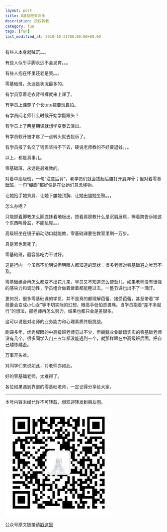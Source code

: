 ```yaml
---
layout: post
title: 0基础班笑点多
description: 授权转载
category: fun
tags: [fun]
last_modified_at: 2018-10-31T00:00:00+00:00
---
```


有些人本身就贼沉。。。

有些人似乎手脚永远不会发育。。。

有些人抱在怀里还老是哭。。。

零基础班，永远是状况最多的。


有学员穿着毛衣背带裤就来上课了。

有学员上课穿了个长tutu裙要玩自拍。

有学员问老师什么时候开始学翻跟头？

有学员上了两星期课就想学变奏去演出。

有学员软开被才疼了一点转头就去投诉了。

有学员报了名交了钱但坚持不下去，硬说老师教的不好要退钱。。。


以上，都是真事儿。

零基础班，永远是最难教的。

对着中高级班，一句“注意后背”，老学员们就会拔起后腰打开肩胛骨；但对着零基础班，一句“绷脚”都好像是在让她们意念移物。

让她抬手她耸肩、让她下腰她顶胸、让她出腿她坐胯。。。

怎么办呢？

只能抓着脚教怎么脚底抹着地板出，摁着肩膀教什么是沉肩展肩，捧着跨告诉她这个东西叫骨盆，不能乱晃。。。

高级班坐在镜子前动动口就能教，零基础课要在教室里刷一万步。

真是累也累死了。

零基础班，最容易吃力不讨好。

这是行内一个虽然不能明说但明眼人都知道的现状：很多老师对零基础避之唯恐不及。

零基础组合再怎么都变不出花儿来，学员又不知道怎么使劲儿，如果老师没有很强的感染力和调动性，学员组合做着做着都能睡过去，一整节课也出不了一滴汗。

更何况，很多零基础课的学员，并不是真的都理解芭蕾、接受芭蕾，甚至带着“学芭蕾会变成小仙女”等不切实际的幻想，眼高手低怕苦畏痛。当学员抱着“差不多就行”的想法，那老师再怎么努力，结果也都只会是差很多。

这可以说是对老师的业务能力和心理素质终极挑战。

刷课多年，优秀耀眼的中高级班老师见过不少，但兢兢业业踏踏实实的零基础老师没有几个。很多同学入门三五年都没能遇到一个，就那样跟在中高级班后面，把自己越练越歪。

万事开头难。

对同学们来说如此，对老师亦如此。

好的零基础老师，太难得了。

各位如果遇到靠谱的零基础老师，一定记得分享给大家。

<hr>

本号内容未经允许不可转载，但欢迎转发到朋友圈。

![gzh](/../assets/img/gzh.png)

公众号原文链接请[戳这里](https://mp.weixin.qq.com/s/hcp0SKx2-dZgvpE7R4Q0FA)